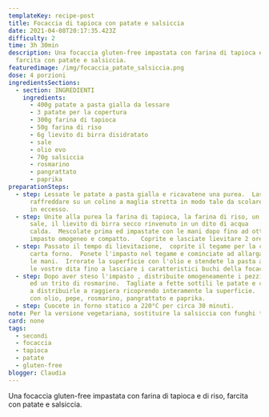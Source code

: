 ```yaml
---
templateKey: recipe-post
title: Focaccia di tapioca con patate e salsiccia
date: 2021-04-08T20:17:35.423Z
difficulty: 2
time: 3h 30min
description: Una focaccia gluten-free impastata con farina di tapioca e di riso,
  farcita con patate e salsiccia.
featuredimage: /img/focaccia_patate_salsiccia.png
dose: 4 porzioni
ingredientsSections:
  - section: INGREDIENTI
    ingredients:
      - 400g patate a pasta gialla da lessare
      - 3 patate per la copertura
      - 300g farina di tapioca
      - 50g farina di riso
      - 6g lievito di birra disidratato
      - sale
      - olio evo
      - 70g salsiccia
      - rosmarino
      - pangrattato
      - paprika
preparationSteps:
  - step: Lessate le patate a pasta gialla e ricavatene una purea.  Lasciate
      raffreddare su un colino a maglia stretta in modo tale da scolare l'acqua
      in eccesso.
  - step: Unite alla purea la farina di tapioca, la farina di riso, un pizzico di
      sale, il lievito di birra secco rinvenuto in un dito di acqua
      calda.  Mescolate prima ed impastate con le mani dopo fino ad ottenere un
      impasto omogeneo e compatto.   Coprite e lasciate lievitare 2 ore.
  - step: Passato il tempo di lievitazione,  coprite il tegame per la cottura con la
      carta forno.  Ponete l'impasto nel tegame e cominciate ad allargarlo con
      le mani.  Irrorate la superficie con l'olio e stendete la pasta affondando
      le vostre dita fino a lasciare i caratteristici buchi della focaccia.
  - step: Dopo aver steso l'impasto , distribuite omogeneamente i pezzi di salsiccia
      ed un trito di rosmarino.  Tagliate a fette sottili le patate e cominciate
      a distribuirle a raggiera ricoprendo interamente la superficie.  Finite
      con olio, pepe, rosmarino, pangrattato e paprika.
  - step: Cuocete in forno statico a 220°C per circa 30 minuti.
note: Per la versione vegetariana, sostituire la salsiccia con funghi trifolati.
card: none
tags:
  - secondi
  - focaccia
  - tapioca
  - patate
  - gluten-free
blogger: Claudia
---
```

Una focaccia gluten-free impastata con farina di tapioca e di riso, farcita con patate e salsiccia.